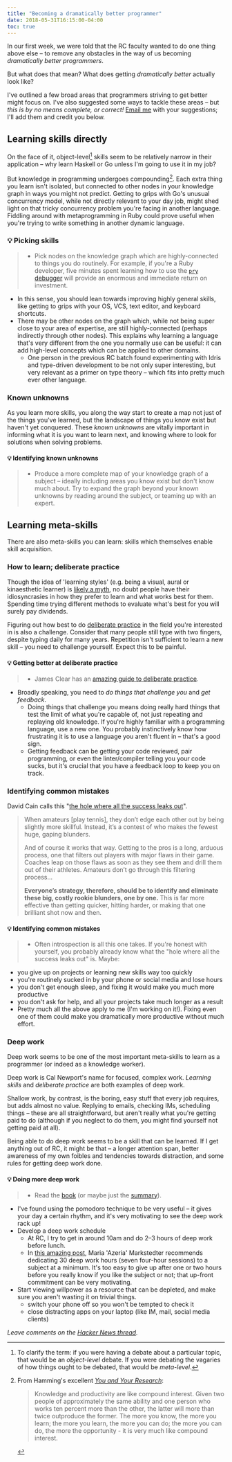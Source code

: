 ```yaml
---
title: "Becoming a dramatically better programmer"
date: 2018-05-31T16:15:00-04:00
toc: true
---
```


In our first week, we were told that the RC faculty wanted to do one thing above else – to remove any obstacles in the way of us becoming _dramatically better programmers_.

But what does that mean? What does getting _dramatically better_ actually look like?

I've outlined a few broad areas that programmers striving to get better might focus on. I've also suggested some ways to tackle these areas –  but _this is by no means complete, or correct!_ [Email me](mailto:henry@henrystanley.com) with your suggestions; I'll add them and credit you below.

## Learning skills directly

On the face of it, object-level[^object] skills seem to be relatively narrow in their application – why learn Haskell or Go unless I'm going to use it in my job?

But knowledge in programming undergoes compounding[^hamming]. Each extra thing you learn isn't isolated, but connected to other nodes in your knowledge graph in ways you might not predict. Getting to grips with Go's unusual concurrency model, while not directly relevant to your day job, might shed light on that tricky concurrency problem you're facing in another language. Fiddling around with metaprogramming in Ruby could prove useful when you're trying to write something in another dynamic language.

### 💡 Picking skills

> * Pick nodes on the knowledge graph which are highly-connected to things you do routinely. For example, if you're a Ruby developer, five minutes spent learning how to use the [`pry` debugger](https://github.com/pry/pry) will provide an enormous and immediate return on investment.
* In this sense, you should lean towards improving highly general skills, like getting to grips with your OS, VCS, text editor, and keyboard shortcuts.
* There may be other nodes on the graph which, while not being super close to your area of expertise, are still highly-connected (perhaps indirectly through other nodes). This explains why learning a language that's very different from the one you normally use can be useful: it can add high-level concepts which can be applied to other domains.
  * One person in the previous RC batch found experimenting with Idris and type-driven development to be not only super interesting, but very relevant as a primer on type theory – which fits into pretty much ever other language.

### Known unknowns

As you learn more skills, you along the way start to create a map not just of the things you've learned, but the landscape of things you know exist but haven't yet conquered. These _known unknowns_ are vitally important in informing what it is you want to learn next, and knowing where to look for solutions when solving problems.

#### 💡 Identifying known unknowns

> * Produce a more complete map of your knowledge graph of a subject – ideally including areas you know exist but don't know much about. Try to expand the graph beyond your known unknowns by reading around the subject, or teaming up with an expert.

## Learning meta-skills

There are also meta-skills you can learn: skills which themselves enable skill acquisition.

### How to learn; deliberate practice

Though the idea of 'learning styles' (e.g. being a visual, aural or kinaesthetic learner) is [likely a myth](https://www.theatlantic.com/science/archive/2018/04/the-myth-of-learning-styles/557687/), no doubt people have their idiosyncrasies in how they prefer to learn and what works best for them. Spending time trying different methods to evaluate what's best for you will surely pay dividends.

Figuring out how best to do [deliberate practice](https://jamesclear.com/beginners-guide-deliberate-practice) in the field you're interested in is also a challenge. Consider that many people still type with two fingers, despite typing daily for many years. Repetition isn't sufficient to learn a new skill – you need to challenge yourself. Expect this to be painful.

#### 💡 Getting better at deliberate practice

> * James Clear has an [amazing guide to deliberate practice](https://jamesclear.com/beginners-guide-deliberate-practice).
* Broadly speaking, you need to _do things that challenge you_ and _get feedback_.
  * Doing things that challenge you means doing really hard things that test the limit of what you're capable of, not just repeating and replaying old knowledge. If you're highly familiar with a programming language, use a new one. You probably instinctively know how frustrating it is to use a language you aren't fluent in – that's a good sign.
  * Getting feedback can be getting your code reviewed, pair programming, or even the linter/compiler telling you your code sucks, but it's crucial that you have a feedback loop to keep you on track.

### Identifying common mistakes

David Cain calls this "[the hole where all the success leaks out](https://www.raptitude.com/2018/05/where-success-leaks/)".

> When amateurs [play tennis], they don’t edge each other out by being slightly more skillful. Instead, it’s a contest of who makes the fewest huge, gaping blunders.
>
> And of course it works that way. Getting to the pros is a long, arduous process, one that filters out players with major flaws in their game. Coaches leap on those flaws as soon as they see them and drill them out of their athletes. Amateurs don’t go through this filtering process...
>
> **Everyone’s strategy, therefore, should be to identify and eliminate these big, costly rookie blunders, one by one.** This is far more effective than getting quicker, hitting harder, or making that one brilliant shot now and then.

#### 💡 Identifying common mistakes

> * Often introspection is all this one takes. If you're honest with yourself, you probably already know what the "hole where all the success leaks out" is. Maybe:
  * you give up on projects or learning new skills way too quickly
  * you're routinely sucked in by your phone or social media and lose hours
  * you don't get enough sleep, and fixing it would make you much more productive
  * you don't ask for help, and all your projects take much longer as a result
* Pretty much all the above apply to me (I'm working on it!). Fixing even one of them could make you dramatically more productive without much effort.

### Deep work

Deep work seems to be one of the most important meta-skills to learn as a programmer (or indeed as a knowledge worker).

Deep work is Cal Newport's name for focused, complex work. _Learning skills_ and _deliberate practice_ are both examples of deep work.

Shallow work, by contrast, is the boring, easy stuff that every job requires, but adds almost no value. Replying to emails, checking IMs, scheduling things – these are all straightforward, but aren't really what you're getting paid to do (although if you neglect to do them, you might find yourself not getting paid at all).

Being able to do deep work seems to be a skill that can be learned. If I get anything out of RC, it might be that – a longer attention span, better awareness of my own foibles and tendencies towards distraction, and some rules for getting deep work done.

#### 💡 Doing more deep work

> * Read the [book](https://www.amazon.com/Deep-Work-Focused-Success-Distracted/dp/1455586692) (or maybe just the [summary](https://www.samuelthomasdavies.com/book-summaries/business/deep-work/)).
* I've found using the pomodoro technique to be very useful – it gives your day a certain rhythm, and it's very motivating to see the deep work rack up!
* Develop a deep work schedule
  * At RC, I try to get in around 10am and do 2–3 hours of deep work before lunch.
  * In [this amazing post](https://azeria-labs.com/the-importance-of-deep-work-the-30-hour-method-for-learning-a-new-skill/), Maria 'Azeria' Markstedter recommends dedicating 30 deep work hours (seven four-hour sessions) to a subject at a minimum. It's too easy to give up after one or two hours before you really know if you like the subject or not; that up-front commitment can be very motivating.
* Start viewing willpower as a resource that can be depleted, and make sure you aren't wasting it on trivial things.
  * switch your phone off so you won't be tempted to check it
  * close distracting apps on your laptop (like IM, mail, social media clients)

_Leave comments on the [Hacker News thread](https://news.ycombinator.com/item?id=17208419)._

[^object]: To clarify the term: if you were having a debate about a particular topic, that would be an _object-level_ debate. If you were debating the vagaries of how things ought to be debated, that would be _meta-level_.

[^hamming]: From Hamming's excellent [_You and Your Research_](https://www.cs.virginia.edu/~robins/YouAndYourResearch.html): <blockquote>Knowledge and productivity are like compound interest. Given two people of approximately the same ability and one person who works ten percent more than the other, the latter will more than twice outproduce the former. The more you know, the more you learn; the more you learn, the more you can do; the more you can do, the more the opportunity - it is very much like compound interest.</blockquote>
